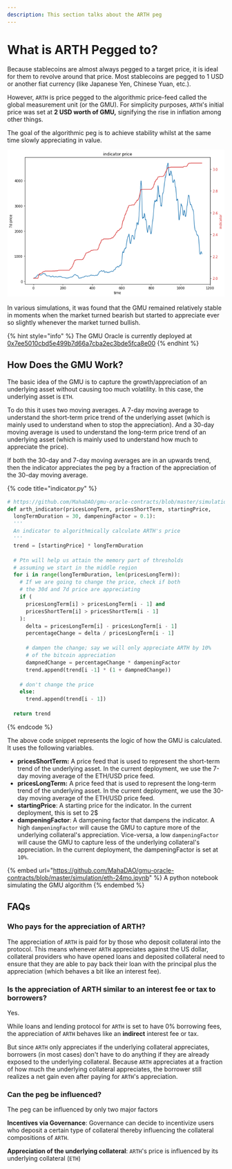 ```yaml
---
description: This section talks about the ARTH peg
---
```


# What is ARTH Pegged to?

Because stablecoins are almost always pegged to a target price, it is ideal for them to revolve around that price. Most stablecoins are pegged to 1 USD  or another fiat currency (like Japanese Yen, Chinese Yuan, etc.).&#x20;

However, `ARTH` is price pegged to the algorithmic price-feed called the global measurement unit (or the GMU). For simplicity purposes, `ARTH`'s initial price was set at **2 USD worth of GMU,** signifying the rise in inflation among other things.

The goal of the algorithmic peg is to achieve stability whilst at the same time slowly appreciating in value.

![A sample simulation of the GMU indicator](<.gitbook/assets/image (9).png>)

In various simulations, it was found that the GMU remained relatively stable in moments when the market turned bearish but started to appreciate ever so slightly whenever the market turned bullish.

{% hint style="info" %}
The GMU Oracle is currently deployed at[ 0x7ee5010cbd5e499b7d66a7cba2ec3bde5fca8e00](https://etherscan.io/address/0x7ee5010cbd5e499b7d66a7cba2ec3bde5fca8e00)
{% endhint %}

## How Does the GMU Work?

The basic idea of the GMU is to capture the growth/appreciation of an underlying asset without causing too much volatility. In this case, the underlying asset is `ETH`.

To do this it uses two moving averages. A 7-day moving average to understand the short-term price trend of the underlying asset (which is mainly used to understand when to stop the appreciation). And a 30-day moving average is used to understand the long-term price trend of an underlying asset (which is mainly used to understand how much to appreciate the price).

If both the 30-day and 7-day moving averages are in an upwards trend, then the indicator appreciates the peg by a fraction of the appreciation of the 30-day moving average.

{% code title="indicator.py" %}
```python
# https://github.com/MahaDAO/gmu-oracle-contracts/blob/master/simulation/indicator.py
def arth_indicator(pricesLongTerm, pricesShortTerm, startingPrice,  
  longTermDuration = 30, dampeningFactor = 0.1):
  '''
  An indicator to algorithmically calculate ARTH's price
  '''
  trend = [startingPrice] * longTermDuration

  # Ptn will help us attain the memory part of thresholds
  # assuming we start in the middle region
  for i in range(longTermDuration, len(pricesLongTerm)):
    # If we are going to change the price, check if both 
    # the 30d and 7d price are appreciating
    if (
      pricesLongTerm[i] > pricesLongTerm[i - 1] and 
      pricesShortTerm[i] > pricesShortTerm[i - 1]
    ):
      delta = pricesLongTerm[i] - pricesLongTerm[i - 1]
      percentageChange = delta / pricesLongTerm[i - 1]

      # dampen the change; say we will only appreciate ARTH by 10% 
      # of the bitcoin appreciation
      dampnedChange = percentageChange * dampeningFactor
      trend.append(trend[i -1] * (1 + dampnedChange))

    # don't change the price
    else:
      trend.append(trend[i - 1])

  return trend
```
{% endcode %}

The above code snippet represents the logic of how the GMU is calculated. It uses the following variables.

* **pricesShortTerm:** A price feed that is used to represent the short-term trend of the underlying asset. In the current deployment, we use the 7-day moving average of the ETH/USD price feed.
* **pricesLongTerm:** A price feed that is used to represent the long-term trend of the underlying asset. In the current deployment, we use the 30-day moving average of the ETH/USD price feed.
* **startingPrice**: A starting price for the indicator. In the current deployment, this is set to 2$
* **dampeningFactor**: A dampening factor that dampens the indicator. A high `dampeningFactor` will cause the GMU to capture more of the underlying collateral's appreciation. Vice-versa, a low `dampeningFactor` will cause the GMU to capture less of the underlying collateral's appreciation. In the current deployment, the dampeningFactor is set at `10%`.

{% embed url="https://github.com/MahaDAO/gmu-oracle-contracts/blob/master/simulation/eth-24mo.ipynb" %}
A python notebook simulating the GMU algorithm
{% endembed %}

## FAQs

### Who pays for the appreciation of ARTH?

The appreciation of `ARTH` is paid for by those who deposit collateral into the protocol. This means whenever `ARTH` appreciates against the US dollar, collateral providers who have opened loans and deposited collateral need to ensure that they are able to pay back their loan with the principal plus the appreciation (which behaves a bit like an interest fee).

### Is the appreciation of ARTH  similar to an interest fee or tax to borrowers?

Yes.&#x20;

While loans and lending protocol for `ARTH` is set to have 0% borrowing fees, the appreciation of `ARTH` behaves like an **indirect** interest fee or tax.

But since `ARTH` only appreciates if the underlying collateral appreciates, borrowers (in most cases) don't have to do anything if they are already exposed to the underlying collateral. Because `ARTH` appreciates at a fraction of how much the underlying collateral appreciates, the borrower still realizes a net gain even after paying for `ARTH`'s appreciation.

### Can the peg be influenced?

The peg can be influenced by only two major factors&#x20;

**Incentives via Governance**: Governance can decide to incentivize users who deposit a certain type of collateral thereby influencing the collateral compositions of `ARTH`.

**Appreciation of the underlying collateral**: `ARTH`'s price is influenced by its underlying collateral (`ETH`)
